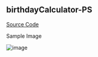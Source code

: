 ## birthdayCalculator-PS

[Source Code](https://github.com/c-poteat/birthdayCalculator-PS/blob/main/birthdayCalculator.ps1)

Sample Image

![image](https://user-images.githubusercontent.com/92267723/209969883-8210afdb-1cdc-4dd4-b195-52ee76384c91.png)
